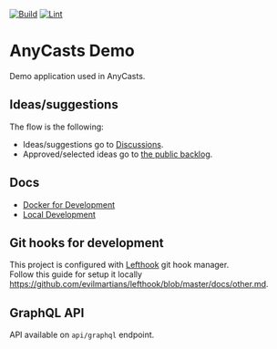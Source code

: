 [![Build](https://github.com/anycable/anycasts_demo/actions/workflows/build.yml/badge.svg?branch=main)](https://github.com/anycable/anycasts_demo/actions/workflows/build.yml)
[![Lint](https://github.com/anycable/anycasts_demo/actions/workflows/lint.yml/badge.svg?branch=main)](https://github.com/anycable/anycasts_demo/actions/workflows/lint.yml)

# AnyCasts Demo

Demo application used in AnyCasts.

## Ideas/suggestions

The flow is the following:
- Ideas/suggestions go to [Discussions](https://github.com/anycable/anycasts_demo/discussions).
- Approved/selected ideas go to [the public backlog](https://github.com/orgs/anycable/projects/5).

## Docs
- [Docker for Development](.dockerdev/docker.md)
- [Local Development](docs/local_dev.md)

## Git hooks for development
This project is configured with [Lefthook](https://github.com/evilmartians/lefthook) git hook manager.<br>
Follow this guide for setup it locally <https://github.com/evilmartians/lefthook/blob/master/docs/other.md>.

## GraphQL API
API available on `api/graphql` endpoint.
